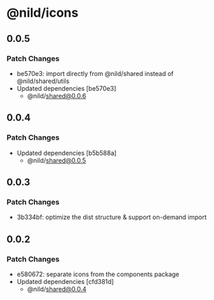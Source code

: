 # @nild/icons

## 0.0.5

### Patch Changes

- be570e3: import directly from @nild/shared instead of @nild/shared/utils
- Updated dependencies [be570e3]
  - @nild/shared@0.0.6

## 0.0.4

### Patch Changes

- Updated dependencies [b5b588a]
  - @nild/shared@0.0.5

## 0.0.3

### Patch Changes

- 3b334bf: optimize the dist structure & support on-demand import

## 0.0.2

### Patch Changes

- e580672: separate icons from the components package
- Updated dependencies [cfd381d]
  - @nild/shared@0.0.4
